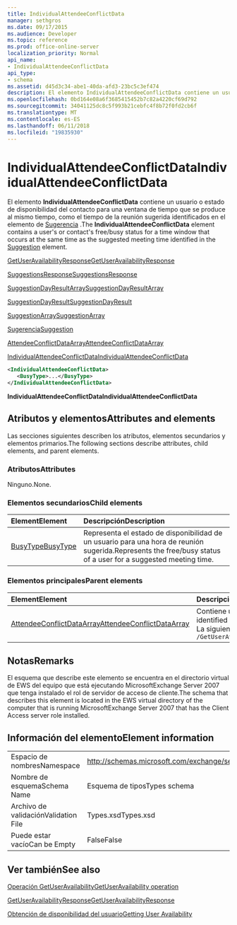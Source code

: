 ```yaml
---
title: IndividualAttendeeConflictData
manager: sethgros
ms.date: 09/17/2015
ms.audience: Developer
ms.topic: reference
ms.prod: office-online-server
localization_priority: Normal
api_name:
- IndividualAttendeeConflictData
api_type:
- schema
ms.assetid: d45d3c34-abe1-40da-afd3-23bc5c3ef474
description: El elemento IndividualAttendeeConflictData contiene un usuario o estado de disponibilidad del contacto para una ventana de tiempo que se produce al mismo tiempo, como el tiempo de la reunión sugerida identificada en el elemento de sugerencia.
ms.openlocfilehash: 0bd164e08a6f3685415452b7c82a4220cf69d792
ms.sourcegitcommit: 34041125dc8c5f993b21cebfc4f8b72f0fd2cb6f
ms.translationtype: MT
ms.contentlocale: es-ES
ms.lasthandoff: 06/11/2018
ms.locfileid: "19835930"
---
```

# <a name="individualattendeeconflictdata"></a><span data-ttu-id="6f3c4-103">IndividualAttendeeConflictData</span><span class="sxs-lookup"><span data-stu-id="6f3c4-103">IndividualAttendeeConflictData</span></span>

<span data-ttu-id="6f3c4-104">El elemento **IndividualAttendeeConflictData** contiene un usuario o estado de disponibilidad del contacto para una ventana de tiempo que se produce al mismo tiempo, como el tiempo de la reunión sugerida identificados en el elemento de [Sugerencia](suggestion.md) .</span><span class="sxs-lookup"><span data-stu-id="6f3c4-104">The **IndividualAttendeeConflictData** element contains a user's or contact's free/busy status for a time window that occurs at the same time as the suggested meeting time identified in the [Suggestion](suggestion.md) element.</span></span> 
  
[<span data-ttu-id="6f3c4-105">GetUserAvailabilityResponse</span><span class="sxs-lookup"><span data-stu-id="6f3c4-105">GetUserAvailabilityResponse</span></span>](getuseravailabilityresponse.md)
  
[<span data-ttu-id="6f3c4-106">SuggestionsResponse</span><span class="sxs-lookup"><span data-stu-id="6f3c4-106">SuggestionsResponse</span></span>](suggestionsresponse.md)
  
[<span data-ttu-id="6f3c4-107">SuggestionDayResultArray</span><span class="sxs-lookup"><span data-stu-id="6f3c4-107">SuggestionDayResultArray</span></span>](suggestiondayresultarray.md)
  
[<span data-ttu-id="6f3c4-108">SuggestionDayResult</span><span class="sxs-lookup"><span data-stu-id="6f3c4-108">SuggestionDayResult</span></span>](suggestiondayresult.md)
  
[<span data-ttu-id="6f3c4-109">SuggestionArray</span><span class="sxs-lookup"><span data-stu-id="6f3c4-109">SuggestionArray</span></span>](suggestionarray.md)
  
[<span data-ttu-id="6f3c4-110">Sugerencia</span><span class="sxs-lookup"><span data-stu-id="6f3c4-110">Suggestion</span></span>](suggestion.md)
  
[<span data-ttu-id="6f3c4-111">AttendeeConflictDataArray</span><span class="sxs-lookup"><span data-stu-id="6f3c4-111">AttendeeConflictDataArray</span></span>](attendeeconflictdataarray.md)
  
[<span data-ttu-id="6f3c4-112">IndividualAttendeeConflictData</span><span class="sxs-lookup"><span data-stu-id="6f3c4-112">IndividualAttendeeConflictData</span></span>](individualattendeeconflictdata.md)
  
```xml
<IndividualAttendeeConflictData>
   <BusyType>...</BusyType>
</IndividualAttendeeConflictData>
```

 <span data-ttu-id="6f3c4-113">**IndividualAttendeeConflictData**</span><span class="sxs-lookup"><span data-stu-id="6f3c4-113">**IndividualAttendeeConflictData**</span></span>
## <a name="attributes-and-elements"></a><span data-ttu-id="6f3c4-114">Atributos y elementos</span><span class="sxs-lookup"><span data-stu-id="6f3c4-114">Attributes and elements</span></span>

<span data-ttu-id="6f3c4-115">Las secciones siguientes describen los atributos, elementos secundarios y elementos primarios.</span><span class="sxs-lookup"><span data-stu-id="6f3c4-115">The following sections describe attributes, child elements, and parent elements.</span></span>
  
### <a name="attributes"></a><span data-ttu-id="6f3c4-116">Atributos</span><span class="sxs-lookup"><span data-stu-id="6f3c4-116">Attributes</span></span>

<span data-ttu-id="6f3c4-117">Ninguno.</span><span class="sxs-lookup"><span data-stu-id="6f3c4-117">None.</span></span>
  
### <a name="child-elements"></a><span data-ttu-id="6f3c4-118">Elementos secundarios</span><span class="sxs-lookup"><span data-stu-id="6f3c4-118">Child elements</span></span>

|<span data-ttu-id="6f3c4-119">**Element**</span><span class="sxs-lookup"><span data-stu-id="6f3c4-119">**Element**</span></span>|<span data-ttu-id="6f3c4-120">**Descripción**</span><span class="sxs-lookup"><span data-stu-id="6f3c4-120">**Description**</span></span>|
|:-----|:-----|
|[<span data-ttu-id="6f3c4-121">BusyType</span><span class="sxs-lookup"><span data-stu-id="6f3c4-121">BusyType</span></span>](busytype.md) <br/> |<span data-ttu-id="6f3c4-122">Representa el estado de disponibilidad de un usuario para una hora de reunión sugerida.</span><span class="sxs-lookup"><span data-stu-id="6f3c4-122">Represents the free/busy status of a user for a suggested meeting time.</span></span>  <br/> |
   
### <a name="parent-elements"></a><span data-ttu-id="6f3c4-123">Elementos principales</span><span class="sxs-lookup"><span data-stu-id="6f3c4-123">Parent elements</span></span>

|<span data-ttu-id="6f3c4-124">**Element**</span><span class="sxs-lookup"><span data-stu-id="6f3c4-124">**Element**</span></span>|<span data-ttu-id="6f3c4-125">**Descripción**</span><span class="sxs-lookup"><span data-stu-id="6f3c4-125">**Description**</span></span>|
|:-----|:-----|
|[<span data-ttu-id="6f3c4-126">AttendeeConflictDataArray</span><span class="sxs-lookup"><span data-stu-id="6f3c4-126">AttendeeConflictDataArray</span></span>](attendeeconflictdataarray.md) <br/> |<span data-ttu-id="6f3c4-127">Contiene una matriz de datos en conflicto para los asistentes identificados en el [GetUserAvailabilityRequest](getuseravailabilityrequest.md).</span><span class="sxs-lookup"><span data-stu-id="6f3c4-127">Contains an array of conflict data for attendees identified in the [GetUserAvailabilityRequest](getuseravailabilityrequest.md).</span></span>  <br/> <span data-ttu-id="6f3c4-128">La siguiente es la expresión de XPath para este elemento:</span><span class="sxs-lookup"><span data-stu-id="6f3c4-128">The following is the XPath expression to this element:</span></span>  <br/>  `/GetUserAvailabilityResponse/SuggestionsResponse/SuggestionDayResultArray/SuggestionDayResult[i]/SuggestionArray/Suggestion[i]/AttendeeConflictDataArray` <br/> |
   
## <a name="remarks"></a><span data-ttu-id="6f3c4-129">Notas</span><span class="sxs-lookup"><span data-stu-id="6f3c4-129">Remarks</span></span>

<span data-ttu-id="6f3c4-130">El esquema que describe este elemento se encuentra en el directorio virtual de EWS del equipo que está ejecutando MicrosoftExchange Server 2007 que tenga instalado el rol de servidor de acceso de cliente.</span><span class="sxs-lookup"><span data-stu-id="6f3c4-130">The schema that describes this element is located in the EWS virtual directory of the computer that is running MicrosoftExchange Server 2007 that has the Client Access server role installed.</span></span>
  
## <a name="element-information"></a><span data-ttu-id="6f3c4-131">Información del elemento</span><span class="sxs-lookup"><span data-stu-id="6f3c4-131">Element information</span></span>

|||
|:-----|:-----|
|<span data-ttu-id="6f3c4-132">Espacio de nombres</span><span class="sxs-lookup"><span data-stu-id="6f3c4-132">Namespace</span></span>  <br/> |http://schemas.microsoft.com/exchange/services/2006/types  <br/> |
|<span data-ttu-id="6f3c4-133">Nombre de esquema</span><span class="sxs-lookup"><span data-stu-id="6f3c4-133">Schema Name</span></span>  <br/> |<span data-ttu-id="6f3c4-134">Esquema de tipos</span><span class="sxs-lookup"><span data-stu-id="6f3c4-134">Types schema</span></span>  <br/> |
|<span data-ttu-id="6f3c4-135">Archivo de validación</span><span class="sxs-lookup"><span data-stu-id="6f3c4-135">Validation File</span></span>  <br/> |<span data-ttu-id="6f3c4-136">Types.xsd</span><span class="sxs-lookup"><span data-stu-id="6f3c4-136">Types.xsd</span></span>  <br/> |
|<span data-ttu-id="6f3c4-137">Puede estar vacío</span><span class="sxs-lookup"><span data-stu-id="6f3c4-137">Can be Empty</span></span>  <br/> |<span data-ttu-id="6f3c4-138">False</span><span class="sxs-lookup"><span data-stu-id="6f3c4-138">False</span></span>  <br/> |
   
## <a name="see-also"></a><span data-ttu-id="6f3c4-139">Ver también</span><span class="sxs-lookup"><span data-stu-id="6f3c4-139">See also</span></span>



[<span data-ttu-id="6f3c4-140">Operación GetUserAvailability</span><span class="sxs-lookup"><span data-stu-id="6f3c4-140">GetUserAvailability operation</span></span>](getuseravailability-operation.md)
  
[<span data-ttu-id="6f3c4-141">GetUserAvailabilityResponse</span><span class="sxs-lookup"><span data-stu-id="6f3c4-141">GetUserAvailabilityResponse</span></span>](getuseravailabilityresponse.md)


[<span data-ttu-id="6f3c4-142">Obtención de disponibilidad del usuario</span><span class="sxs-lookup"><span data-stu-id="6f3c4-142">Getting User Availability</span></span>](http://msdn.microsoft.com/library/d4133fcb-9b0f-4e6b-aadf-a389da83516a%28Office.15%29.aspx)

